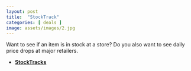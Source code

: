 ```yaml
---
layout: post
title:  "StockTrack"
categories: [ deals ]
image: assets/images/2.jpg
---
```


Want to see if an item is in stock at a store?  Do you also want to see daily price drops at major retailers.

+  **[StockTracks](https://stocktrack.ca/)** 